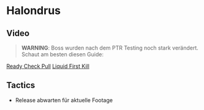 # Halondrus

## Video
> **WARNING**: Boss wurden nach dem PTR Testing noch stark verändert. Schaut am besten diesen Guide:

[Ready Check Pull](https://youtu.be/MA--dKXYxIQ)
[Liquid First Kill](https://www.twitch.tv/videos/1412031815?t=05h25m53s)

## Tactics

- Release abwarten für aktuelle Footage